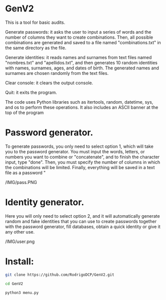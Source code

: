 # GenV2
This is a tool for basic audits.

Generate passwords: it asks the user to input a series of words and the number of columns they want to create combinations. Then, all possible combinations are generated and saved to a file named "combinations.txt" in the same directory as the file.

Generate identities: it reads names and surnames from text files named "nombres.txt" and "apellidos.txt", and then generates 10 random identities with names, surnames, ages, and dates of birth. The generated names and surnames are chosen randomly from the text files.

Clear console: it clears the output console.

Quit: it exits the program.

The code uses Python libraries such as itertools, random, datetime, sys, and os to perform these operations. It also includes an ASCII banner at the top of the program

# Password generator.

To generate passwords, you only need to select option 1, which will take you to the password generator. You must input the words, letters, or numbers you want to combine or "concatenate", and to finish the character input, type "done". Then, you must specify the number of columns in which the combinations will be limited. Finally, everything will be saved in a text file as a password "

/IMG/pass.PNG

# Identity generator.

Here you will only need to select option 2, and it will automatically generate random and fake identities that you can use to create passwords together with the password generator, fill databases, obtain a quick identity or give it any other use.

/IMG/user.png

# Install:
```bash
git clone https://github.com/RodrigoDCP/GenV2.git 
```

```bash                              
cd GenV2
```

```bash
python3 menu.py
```



